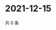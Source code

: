 # 2021-12-15

共 0 条

<!-- BEGIN WEIBO -->
<!-- 最后更新时间 Wed Dec 15 2021 16:10:45 GMT+0800 (China Standard Time) -->

<!-- END WEIBO -->
